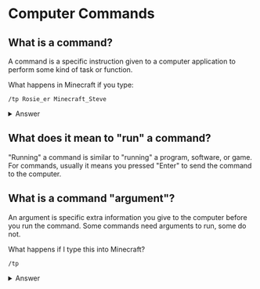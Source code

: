 # Computer Commands

## What is a command?

A command is a specific instruction given to a computer application to perform some kind of task or function.

What happens in Minecraft if you type:

    /tp Rosie_er Minecraft_Steve

<details>
<summary>Answer</summary>

It will tell the game to teleport Rosie to Steve!

</details>

## What does it mean to "run" a command?

"Running" a command is similar to "running" a program, software, or game. For commands, usually it means you pressed "Enter" to send the command to the computer.

## What is a command "argument"?

An argument is specific extra information you give to the computer before you run the command. Some commands need arguments to run, some do not.

What happens if I type this into Minecraft?

    /tp

<details>
<summary>Answer</summary>

The time command has required arguments that we didn't give it!

![Incomplete Command](https://media.discordapp.net/attachments/823002243879665664/1110385683476000849/image.png?width=1636&height=102)

</details>
